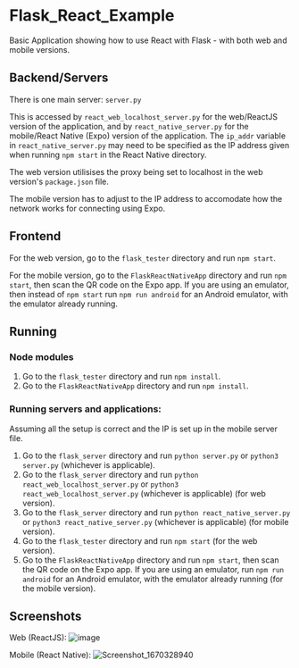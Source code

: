 # Flask_React_Example
Basic Application showing how to use React with Flask - with both web and mobile versions.

## Backend/Servers

There is one main server: `server.py`

This is accessed by `react_web_localhost_server.py` for the web/ReactJS version of the application, and by `react_native_server.py` for the mobile/React Native (Expo) version of the application. The `ip_addr` variable in `react_native_server.py` may need to be specified as the IP address given when running `npm start` in the React Native directory.

The web version utilisises the proxy being set to localhost in the web version's `package.json` file.

The mobile version has to adjust to the IP address to accomodate how the network works for connecting using Expo.

## Frontend

For the web version, go to the `flask_tester` directory and run `npm start`.

For the mobile version, go to the `FlaskReactNativeApp` directory and run `npm start`, then scan the QR code on the Expo app. If you are using an emulator, then instead of `npm start` run `npm run android` for an Android emulator, with the emulator already running.

## Running

### Node modules

1. Go to the `flask_tester` directory and run `npm install`.
2. Go to the `FlaskReactNativeApp` directory and run `npm install`.

### Running servers and applications:

Assuming all the setup is correct and the IP is set up in the mobile server file.

1. Go to the `flask_server` directory and run `python server.py` or `python3 server.py` (whichever is applicable).
2. Go to the `flask_server` directory and run `python react_web_localhost_server.py` or `python3 react_web_localhost_server.py` (whichever is applicable) (for web version).
3. Go to the `flask_server` directory and run `python react_native_server.py` or `python3 react_native_server.py` (whichever is applicable) (for mobile version).
4. Go to the `flask_tester` directory and run `npm start` (for the web version).
5. Go to the `FlaskReactNativeApp` directory and run `npm start`, then scan the QR code on the Expo app. If you are using an emulator, run `npm run android` for an Android emulator, with the emulator already running (for the mobile version).


## Screenshots

Web (ReactJS):
![image](https://user-images.githubusercontent.com/63721736/205909567-d497906b-5a69-4b9a-af9a-77cb17b19113.png)

Mobile (React Native):
![Screenshot_1670328940](https://user-images.githubusercontent.com/63721736/205910223-a1886845-34a0-40a5-9c6f-ee1664799cb5.png)
